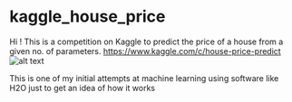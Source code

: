 # kaggle_house_price
Hi ! This is a competition on Kaggle to predict the price of a house from a given no. of parameters.
https://www.kaggle.com/c/house-price-predict
![alt text](https://kaggle2.blob.core.windows.net/competitions/kaggle/5407/media/housesbanner.png)

This is one of my initial attempts at machine learning using software like H2O just to get an idea of how it works
